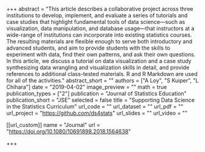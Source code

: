 +++
abstract = "This article describes a collaborative project across three institutions to develop, implement, and evaluate a series of tutorials and case studies that highlight fundamental tools of data science—such as visualization, data manipulation, and database usage—that instructors at a wide-range of institutions can incorporate into existing statistics courses. The resulting materials are flexible enough to serve both introductory and advanced students, and aim to provide students with the skills to experiment with data, find their own patterns, and ask their own questions. In this article, we discuss a tutorial on data visualization and a case study synthesizing data wrangling and visualization skills in detail, and provide references to additional class-tested materials. R and R Markdown are used for all of the activities."
abstract_short = ""
authors = ["A Loy", "S Kuiper", "L Chihara"]
date = "2019-04-02"
image_preview = ""
math = true
publication_types = ["2"]
publication = "Journal of Statistics Education"
publication_short = "JSE"
selected = false
title = "Supporting Data Science in the Statistics Curriculum"
url_code = ""
url_dataset = ""
url_pdf = ""
url_project = "https://github.com/ds4stats"
url_slides = ""
url_video = ""

[[url_custom]]
name = "Journal"
url = "https://doi.org/10.1080/10691898.2018.1564638"

+++

